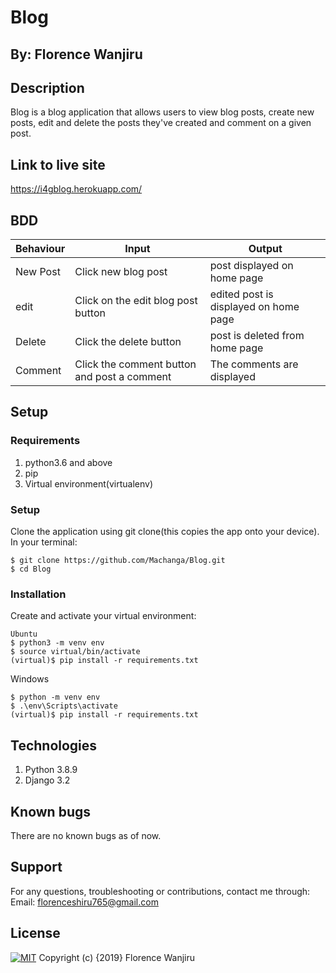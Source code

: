 # Blog

## By: Florence Wanjiru

## Description
Blog is a blog application that allows users to view blog posts, create new posts, edit and delete the posts they've created and comment on a given post.

## Link to live site
https://i4gblog.herokuapp.com/

## BDD
| Behaviour	     | Input	                                     | Output                                                 |
|----------------|---------------------------------------------|--------------------------------------------------------|
| New Post       | Click new blog post                         | post displayed on home page                            |
| edit           | Click on the edit blog post button          | edited post is displayed on home page                  |
| Delete         | Click the delete button                     | post is deleted from home page                         |
| Comment        | Click the comment button and post a comment | The comments are displayed                             |

## Setup
### Requirements
1. python3.6 and above
2. pip
3. Virtual environment(virtualenv)

### Setup
Clone the application using git clone(this copies the app onto your device). In your terminal:
```
$ git clone https://github.com/Machanga/Blog.git
$ cd Blog
```

### Installation
Create and activate your virtual environment:

```
Ubuntu
$ python3 -m venv env
$ source virtual/bin/activate
(virtual)$ pip install -r requirements.txt
```
Windows
```
$ python -m venv env
$ .\env\Scripts\activate
(virtual)$ pip install -r requirements.txt
```

## Technologies
1. Python 3.8.9
2. Django 3.2

## Known bugs
There are no known bugs as of now.

## Support
For any questions, troubleshooting or contributions, contact me through: Email: florenceshiru765@gmail.com

## License
[![MIT](https://img.shields.io/badge/License-MIT-yellow.svg)](LICENSE.md) 
Copyright (c) {2019} Florence Wanjiru
